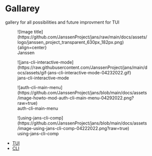 # Gallarey
gallery for all possibilities and future improvment for TUI

<figure markdown>
  ![Image title](https://github.com/JanssenProject/jans/raw/main/docs/assets/logo/janssen_project_transparent_630px_182px.png){align=center}
  <figcaption>Janssen</figcaption>
</figure>

<figure markdown>
  ![jans-cli-interactive-mode](https://raw.githubusercontent.com/JanssenProject/jans/main/docs/assets/gif-jans-cli-interactive-mode-04232022.gif)
  <figcaption>jans-cli-interactive-mode</figcaption>
</figure>


<figure markdown>
  ![auth-cli-main-menu](https://github.com/JanssenProject/jans/blob/main/docs/assets/image-howto-mod-auth-cli-main-menu-04292022.png?raw=true)
  <figcaption>auth-cli-main-menu</figcaption>
</figure>

<figure markdown>
  ![using-jans-cli-comp](https://github.com/JanssenProject/jans/blob/main/docs/assets/image-using-jans-cli-comp-04222022.png?raw=true)
  <figcaption>using-jans-cli-comp</figcaption>
</figure>

- [TUI](/gluu-4/docs/Gallery/tui/)
- [CLI](/gluu-4/docs/Gallery/cli/)

